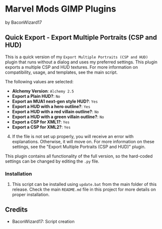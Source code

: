 # Marvel Mods GIMP Plugins
by BaconWizard17

## Quick Export - Export Multiple Portraits (CSP and HUD)
This is a quick version of my `Export Multiple Portraits (CSP and HUD)` plugin that runs without a dialog and uses my preferred settings. This plugin exports a multiple CSP and HUD textures. For more information on compatibility, usage, and templates, see the main script.

The following values are selected:
 - **Alchemy Version**: `Alchemy 2.5`
 - **Export a Plain HUD?**: `No`
 - **Export an MUA1 next-gen style HUD?**: `Yes`
 - **Export a HUD with a hero outline?**: `Yes`
 - **Export a HUD with a red villain outline?**: `No`
 - **Export a HUD with a green villain outline?**: `No`
 - **Export a CSP for XML1?**: `Yes`
 - **Export a CSP for XML2?**: `Yes`
4. If the file is not set up properly, you will receive an error with explanations. Otherwise, it will move on.
For more information on these settings, see the "Export Multiple Portraits (CSP and HUD)" plugin. 

This plugin contains all functionality of the full version, so the hard-coded settings can be changed by editing the `.py` file.

### Installation
1. This script can be installed using `update.bat` from the main folder of this release. Check the main `README.md` file in this project for more details on proper installation.

## Credits
- BaconWizard17: Script creation